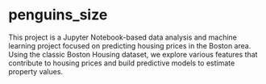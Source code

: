 # penguins_size
This project is a Jupyter Notebook-based data analysis and machine learning project focused on predicting housing prices in the Boston area. Using the classic Boston Housing dataset, we explore various features that contribute to housing prices and build predictive models to estimate property values.

